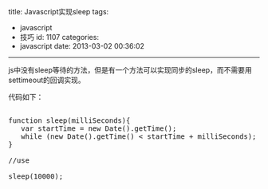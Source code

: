 title: Javascript实现sleep
tags:
  - javascript
  - 技巧
id: 1107
categories:
  - javascript
date: 2013-03-02 00:36:02
---

js中没有sleep等待的方法，但是有一个方法可以实现同步的sleep，而不需要用settimeout的回调实现。

代码如下：

<pre lang="Javascript" line="1" file="download.txt" colla="+">

function sleep(milliSeconds){
   var startTime = new Date().getTime();
   while (new Date().getTime() < startTime + milliSeconds);
}

//use

sleep(10000);

</pre>